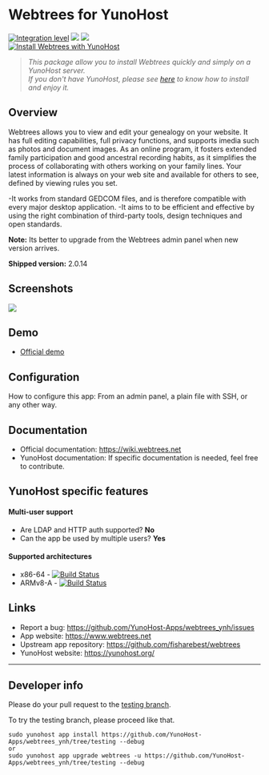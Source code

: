 # Webtrees for YunoHost

[![Integration level](https://dash.yunohost.org/integration/webtrees.svg)](https://dash.yunohost.org/appci/app/webtrees) ![](https://ci-apps.yunohost.org/ci/badges/webtrees.status.svg) ![](https://ci-apps.yunohost.org/ci/badges/webtrees.maintain.svg)  
[![Install Webtrees with YunoHost](https://install-app.yunohost.org/install-with-yunohost.svg)](https://install-app.yunohost.org/?app=webtrees)

> *This package allow you to install Webtrees quickly and simply on a YunoHost server.  
If you don't have YunoHost, please see [here](https://yunohost.org/#/install) to know how to install and enjoy it.*

## Overview
Webtrees allows you to view and edit your genealogy on your website. It has full editing capabilities, full privacy functions, and supports imedia such as photos and document images. As an online program, it fosters extended family participation and good ancestral recording habits, as it simplifies the process of collaborating with others working on your family lines. Your latest information is always on your web site and available for others to see, defined by viewing rules you set.

-It works from standard GEDCOM files, and is therefore compatible with every major desktop application.
-It aims to to be efficient and effective by using the right combination of third-party tools, design techniques and open standards.

**Note:** Its better to upgrade from the Webtrees admin panel when new version arrives.

**Shipped version:** 2.0.14

## Screenshots

![](https://upload.wikimedia.org/wikipedia/commons/thumb/0/01/Webtrees.png/1200px-Webtrees.png)

## Demo

* [Official demo](https://dev.webtrees.net/demo-stable/index.php?route=%2Fdemo-stable%2Ftree%2Fdemo)

## Configuration

How to configure this app: From an admin panel, a plain file with SSH, or any other way.

## Documentation

 * Official documentation: https://wiki.webtrees.net
 * YunoHost documentation: If specific documentation is needed, feel free to contribute.

## YunoHost specific features

#### Multi-user support

 * Are LDAP and HTTP auth supported? **No**
 * Can the app be used by multiple users? **Yes**

#### Supported architectures

* x86-64 - [![Build Status](https://ci-apps.yunohost.org/ci/logs/webtrees%20%28Community%29.svg)](https://ci-apps.yunohost.org/ci/apps/webtrees/)
* ARMv8-A - [![Build Status](https://ci-apps-arm.yunohost.org/ci/logs/webtrees%20%28Community%29.svg)](https://ci-apps-arm.yunohost.org/ci/apps/webtrees/)

## Links

 * Report a bug: https://github.com/YunoHost-Apps/webtrees_ynh/issues
 * App website: https://www.webtrees.net
 * Upstream app repository: https://github.com/fisharebest/webtrees
 * YunoHost website: https://yunohost.org/

---

## Developer info

Please do your pull request to the [testing branch](https://github.com/YunoHost-Apps/webtrees_ynh/tree/testing).

To try the testing branch, please proceed like that.
```
sudo yunohost app install https://github.com/YunoHost-Apps/webtrees_ynh/tree/testing --debug
or
sudo yunohost app upgrade webtrees -u https://github.com/YunoHost-Apps/webtrees_ynh/tree/testing --debug
```
